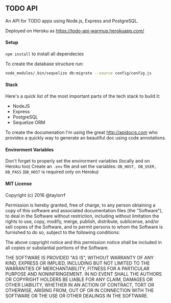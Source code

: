 TODO API
--------

An API for TODO apps using Node.js, Express and PostgreSQL.

Deployed on Heroku as https://todo-api-warmup.herokuapp.com/

#### Setup
`npm install` to install all dependecies

To create the database structure run:
```sh
node_modules/.bin/sequelize db:migrate --source config/config.js
````

#### Stack
Here's a quick list of the most important parts of the tech stack to build it:
- NodeJS
- Express
- PostgreSQL
- Sequelize ORM

To create the documenation I'm using the great http://apidocjs.com who provides a quickly way to generate an beautiful doc using code annotations.


#### Envirorment Variables
Don't forget to properly set the envirorment variables (locally and on Heroku too)
Create an `.env` file and set the variables:
`DB_HOST, DB_USER, DB_PASS` (`DB_HOST` is required only on Heroku)




#### MIT License

Copyright (c) 2016 @taylorrf

Permission is hereby granted, free of charge, to any person obtaining a copy
of this software and associated documentation files (the "Software"), to deal
in the Software without restriction, including without limitation the rights
to use, copy, modify, merge, publish, distribute, sublicense, and/or sell
copies of the Software, and to permit persons to whom the Software is
furnished to do so, subject to the following conditions:

The above copyright notice and this permission notice shall be included in all
copies or substantial portions of the Software.

THE SOFTWARE IS PROVIDED "AS IS", WITHOUT WARRANTY OF ANY KIND, EXPRESS OR
IMPLIED, INCLUDING BUT NOT LIMITED TO THE WARRANTIES OF MERCHANTABILITY,
FITNESS FOR A PARTICULAR PURPOSE AND NONINFRINGEMENT. IN NO EVENT SHALL THE
AUTHORS OR COPYRIGHT HOLDERS BE LIABLE FOR ANY CLAIM, DAMAGES OR OTHER
LIABILITY, WHETHER IN AN ACTION OF CONTRACT, TORT OR OTHERWISE, ARISING FROM,
OUT OF OR IN CONNECTION WITH THE SOFTWARE OR THE USE OR OTHER DEALINGS IN THE
SOFTWARE.
